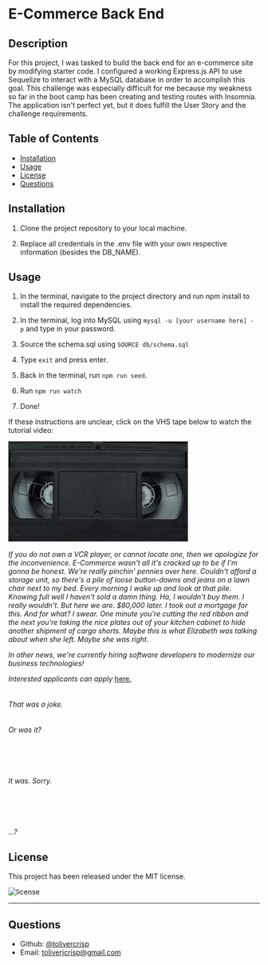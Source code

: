 # E-Commerce Back End

## Description

For this project, I was tasked to build the back end for an e-commerce site by modifying starter code. I configured a working Express.js API to use Sequelize to interact with a MySQL database in order to accomplish this goal. This challenge was especially difficult for me because my weakness so far in the boot camp has been creating and testing routes with Insomnia. The application isn't perfect yet, but it does fulfill the User Story and the 
challenge requirements.

## Table of Contents
  - [Installation](#installation)
  - [Usage](#usage)
  - [License](#license)
  - [Questions](#questions)
 

## Installation

1. Clone the project repository to your local machine.

2. Replace all credentials in the .env file with your own respective information (besides the DB_NAME).


## Usage

1. In the terminal, navigate to the project directory and run npm install to install the required dependencies.

2. In the terminal, log into MySQL using `mysql -u [your username here] - p` and type in your password.

3. Source the schema.sql using `SOURCE db/schema.sql`

4. Type `exit` and press enter.

5. Back in the terminal, run `npm run seed`.

6. Run `npm run watch`

7. Done!

If these instructions are unclear, click on the VHS tape below to watch the tutorial video:

[![Video:](./assets/vhs.jpg)](https://drive.google.com/file/d/1RFWsBxji_RYM67l6TK_TkqnFiuWpSFaN/view?usp=sharing)

*If you do not own a VCR player, or cannot locate one, then we apologize for the inconvenience.*
*E-Commerce wasn't all it's cracked up to be if I'm gonna be honest.* 
*We're really pinchin' pennies over here. Couldn't afford a storage unit, so there's a pile of loose button-downs and jeans on a lawn chair next to my bed. Every morning I wake up and look at that pile. Knowing full well I haven't sold a damn thing. Ha, I wouldn't buy them. I really wouldn't. But here we are. $80,000 later. I took out a mortgage for this. And for what? I swear. One minute you're cutting the red ribbon and the next you're taking the nice plates out of your kitchen cabinet to hide another shipment of cargo shorts. Maybe this is what Elizabeth was talking about when she left. Maybe she was right.*

*In other news, we're currently hiring software developers to modernize our business technologies!*

*Interested applicants can apply* [here.](https://www.youtube.com/watch?v=dQw4w9WgXcQ)
<br/>
<br/>
<br/>
*That was a joke.*
<br/>
<br/>
<br/>
*Or was it?*
<br/>
<br/>
<br/>
<br/>
<br/>
<br/>
*It was. Sorry.*
<br/>
<br/>
<br/>
<br/>
<br/>
<br/>
*...?*


## License

This project has been released under the MIT license. 

![license](https://img.shields.io/static/v1?label=License&message=MIT&color=blue)

---

## Questions

  - Github: [@tolivercrisp](https://github.com/tolivercrisp)
  - Email: [toliverjcrisp@gmail.com](mailto:toliverjcrisp@gmail.com)
